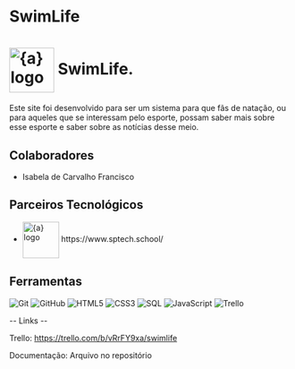 # SwimLife

<h1>
<img align="center" width="80px" src="![logoswimlife](https://github.com/user-attachments/assets/49eadd2d-c0a5-4e93-9fd3-be75bff16038)" img width="80" alt="{a} logo"class="img-fluid"></a>
    <span>SwimLife.</span>
</h1>

Este site foi desenvolvido para ser um sistema para que fãs de natação, ou para aqueles que se interessam pelo esporte, possam saber mais sobre esse esporte e saber sobre as notícias desse meio. 

## Colaboradores
- Isabela de Carvalho Francisco

## Parceiros Tecnológicos
- <a href="https://www.sptech.school/">
      <img align="center" width="65px" src="https://moodle.sptech.school/pluginfile.php/1/core_admin/logo/0x150/1692971033/sptech_principal_ciano.png" alt="{a} logo" class="img-fluid"></a> https://www.sptech.school/

## Ferramentas
![Git](https://img.shields.io/badge/Git-000?style=for-the-badge&logo=git)
![GitHub](https://img.shields.io/badge/GitHub-000?style=for-the-badge&logo=github)
![HTML5](https://img.shields.io/badge/HTML-000?style=for-the-badge&logo=html5)
![CSS3](https://img.shields.io/badge/CSS-000?style=for-the-badge&logo=css3&logoColor=30A3DC)
![SQL](https://img.shields.io/badge/sql-000?style=for-the-badge&logo=mysql)
![JavaScript](https://img.shields.io/badge/JavaScript-000?style=for-the-badge&logo=javascript)
![Trello](https://img.shields.io/badge/trello-000?style=for-the-badge&logo=trello&logoColor=30A3DC)

-- Links --

Trello: https://trello.com/b/vRrFY9xa/swimlife

Documentação: Arquivo no repositório

